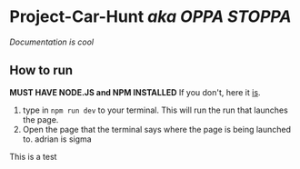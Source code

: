 # Project-Car-Hunt <i>aka OPPA STOPPA</i>

<i>Documentation is cool</i>

## How to run

<b>MUST HAVE NODE.JS and NPM INSTALLED</b> If you don't, here it <a href="https://nodejs.org/en">is</a>.

1.  type in `npm run dev` to your terminal. This will run the run that launches the page.
2.  Open the page that the terminal says where the page is being launched to. adrian is sigma

This is a test
